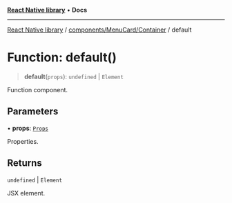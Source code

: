 [**React Native library**](../../../../index.md) • **Docs**

***

[React Native library](../../../../modules.md) / [components/MenuCard/Container](../index.md) / default

# Function: default()

> **default**(`props`): `undefined` \| `Element`

Function component.

## Parameters

• **props**: [`Props`](../interfaces/Props.md)

Properties.

## Returns

`undefined` \| `Element`

JSX element.
